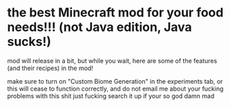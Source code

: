 # the best Minecraft mod for your food needs!!! (not Java edition, Java sucks!)

mod will release in a bit, but while you wait, here are some of the features (and their recipes) in the mod!

make sure to turn on "Custom Biome Generation" in the experiments tab, or this will cease to function correctly, and do not email me about your fucking problems with this shit just fucking search it up if your so god damn mad
